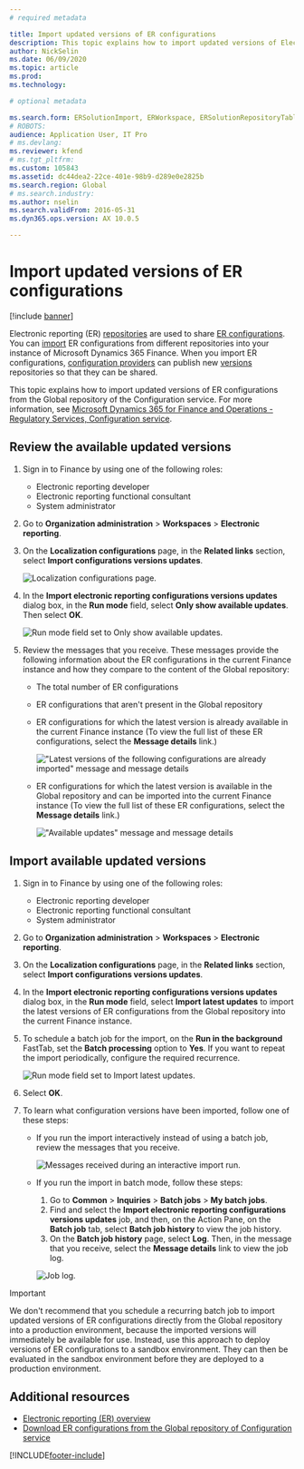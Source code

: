 ```yaml
---
# required metadata

title: Import updated versions of ER configurations 
description: This topic explains how to import updated versions of Electronic reporting (ER) configurations from the Global repository of the Configuration service.
author: NickSelin
ms.date: 06/09/2020
ms.topic: article
ms.prod: 
ms.technology: 

# optional metadata

ms.search.form: ERSolutionImport, ERWorkspace, ERSolutionRepositoryTable
# ROBOTS: 
audience: Application User, IT Pro
# ms.devlang: 
ms.reviewer: kfend
# ms.tgt_pltfrm: 
ms.custom: 105843
ms.assetid: dc44dea2-22ce-401e-98b9-d289e0e2825b
ms.search.region: Global
# ms.search.industry: 
ms.author: nselin
ms.search.validFrom: 2016-05-31
ms.dyn365.ops.version: AX 10.0.5

---
```


# Import updated versions of ER configurations

[!include [banner](../includes/banner.md)]

Electronic reporting (ER) [repositories](general-electronic-reporting.md#Repository) are used to share [ER configurations](general-electronic-reporting.md#Configuration). You can [import](download-electronic-reporting-configuration-lcs.md) ER configurations from different repositories into your instance of Microsoft Dynamics 365 Finance. When you import ER configurations, [configuration providers](general-electronic-reporting.md#Provider) can publish new [versions](general-electronic-reporting.md#component-versioning) repositories so that they can be shared.

This topic explains how to import updated versions of ER configurations from the Global repository of the Configuration service. For more information, see [Microsoft Dynamics 365 for Finance and Operations - Regulatory Services, Configuration service](/business-applications-release-notes/october18/dynamics365-finance-operations/regulatory-service-configuration).

## Review the available updated versions

1. Sign in to Finance by using one of the following roles:

    - Electronic reporting developer
    - Electronic reporting functional consultant
    - System administrator

2. Go to **Organization administration** \> **Workspaces** \> **Electronic reporting**.
3. On the **Localization configurations** page, in the **Related links** section, select **Import configurations versions updates**.

    ![Localization configurations page.](./media/er-download-updated-versions-global-repo1.png)

4. In the **Import electronic reporting configurations versions updates** dialog box, in the **Run mode** field, select **Only show available updates**. Then select **OK**. 

    ![Run mode field set to Only show available updates.](./media/er-download-updated-versions-global-repo2.png)

5. Review the messages that you receive. These messages provide the following information about the ER configurations in the current Finance instance and how they compare to the content of the Global repository:

    - The total number of ER configurations
    - ER configurations that aren't present in the Global repository
    - ER configurations for which the latest version is already available in the current Finance instance (To view the full list of these ER configurations, select the **Message details** link.)

        !["Latest versions of the following configurations are already imported" message and message details](./media/er-download-updated-versions-global-repo3.png)

    - ER configurations for which the latest version is available in the Global repository and can be imported into the current Finance instance (To view the full list of these ER configurations, select the **Message details** link.)

        !["Available updates" message and message details](./media/er-download-updated-versions-global-repo4.png)

## Import available updated versions

1. Sign in to Finance by using one of the following roles:

    - Electronic reporting developer
    - Electronic reporting functional consultant
    - System administrator

2. Go to **Organization administration** \> **Workspaces** \> **Electronic reporting**.
3. On the **Localization configurations** page, in the **Related links** section, select **Import configurations versions updates**.
4. In the **Import electronic reporting configurations versions updates** dialog box, in the **Run mode** field, select **Import latest updates** to import the latest versions of ER configurations from the Global repository into the current Finance instance.
5. To schedule a batch job for the import, on the **Run in the background** FastTab, set the **Batch processing** option to **Yes**. If you want to repeat the import periodically, configure the required recurrence.

    ![Run mode field set to Import latest updates.](./media/er-download-updated-versions-global-repo5.png)

6. Select **OK**.
7. To learn what configuration versions have been imported, follow one of these steps:

    - If you run the import interactively instead of using a batch job, review the messages that you receive.

        ![Messages received during an interactive import run.](./media/er-download-updated-versions-global-repo6.png)

    - If you run the import in batch mode, follow these steps:

        1. Go to **Common** \> **Inquiries** \> **Batch jobs** \> **My batch jobs**.
        2. Find and select the **Import electronic reporting configurations versions updates** job, and then, on the Action Pane, on the **Batch job** tab, select **Batch job history** to view the job history.
        3. On the **Batch job history** page, select **Log**. Then, in the message that you receive, select the **Message details** link to view the job log.

        ![Job log.](./media/er-download-updated-versions-global-repo7.png)

> [!IMPORTANT]
> We don't recommend that you schedule a recurring batch job to import updated versions of ER configurations directly from the Global repository into a production environment, because the imported versions will immediately be available for use. Instead, use this approach to deploy versions of ER configurations to a sandbox environment. They can then be evaluated in the sandbox environment before they are deployed to a production environment.

## Additional resources

- [Electronic reporting (ER) overview](general-electronic-reporting.md)
- [Download ER configurations from the Global repository of Configuration service](er-download-configurations-global-repo.md)


[!INCLUDE[footer-include](../../../includes/footer-banner.md)]